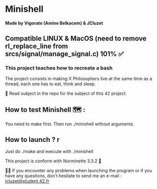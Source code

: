 # Minishell 
#### Made by Vigorate (Amine Belkacem) & JCluzet
## Compatible LINUX & MacOS (need to remove rl_replace_line from srcs/signal/manage_signal.c) 101% ✅
### This project teaches how to recreate a bash

The project consists in making X Philosophers live at the same time as a thread, each one has to eat, think and sleep.

📌 Read subject in the repo for the subject of this 42 project.

## How to test Minishell 🗺 :

You need to make first.
Then run ./minishell without arguments.

## How to launch ? r

Just do ./make
and execute with ./minishell

This project is conform with Norminette 3.3.2 📌

👋🏼 If you encounter any problems when launching the program or if you have any questions, don't hesitate to send me an e-mail : jcluzet@student.42.fr 
